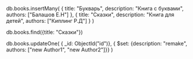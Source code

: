 db.books.insertMany(
  {
    title: "Букварь",
    description: "Книга с буквами",
    authors: ["Балашов Е.Н"]
  },
  {
    title: "Сказки",
    description: "Книга для детей",
    authors: ["Киплинг Р.Д"]
  }
)

db.books.find({title: "Сказки"})

db.books.updateOne(
  { _id: ObjectId("id")},
  { $set: {description: "remake", authors: ["new Author1", "new Author2"]}}
)
